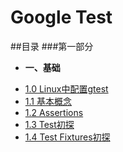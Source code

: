 # Google Test

##目录
###第一部分
* **一、基础**
 - [1.0 Linux中配置gtest](01.00.md)
 - [1.1 基本概念](01.01.md)
 - [1.2 Assertions](01.02.md)
 - [1.3 Test初探](01.03.md)
 - [1.4 Test Fixtures初探](01.04.md)
